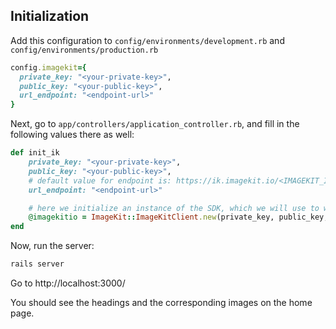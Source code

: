 ## Initialization

Add this configuration to `config/environments/development.rb` and `config/environments/production.rb`

```ruby
config.imagekit={
  private_key: "<your-private-key>",
  public_key: "<your-public-key>",
  url_endpoint: "<endpoint-url>"
}
```

Next, go to `app/controllers/application_controller.rb`, and fill in the following values there as well:

```ruby
def init_ik
    private_key: "<your-private-key>",
    public_key: "<your-public-key>",
    # default value for endpoint is: https://ik.imagekit.io/<IMAGEKIT_ID>/
    url_endpoint: "<endpoint-url>"

    # here we initialize an instance of the SDK, which we will use to work with images
    @imagekitio = ImageKit::ImageKitClient.new(private_key, public_key, url_endpoint)
end
```

Now, run the server:
```bash
rails server
```
Go to http://localhost:3000/

You should see the headings and the corresponding images on the home page.
